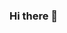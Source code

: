 ### Hi there 👋
<!-- Level 1: Simple bio and stats -->

<!--
**Wangjarimm/Wangjarimm** is a ✨ _special_ ✨ repository because its `README.md` (this file) appears on your GitHub profile.
### Hi, I'm Gaizka Wisnu!

Here are some ideas to get you started:
👩🏻‍💻 Backend Developer sharing about my journey and learnings in tech<br/>
👩🏻‍🎓 Studied INformatics Engineering at International University of Logistics and Business, Bandung<br/>
💭 Currently learning about machine learning!<br/>

- 🔭 I’m currently working on ...
- 🌱 I’m currently learning ...
- 👯 I’m looking to collaborate on ...
- 🤔 I’m looking for help with ...
- 💬 Ask me about ...
- 📫 How to reach me: ...
- 😄 Pronouns: ...
- ⚡ Fun fact: ...
-->
